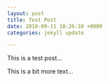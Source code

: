 ```yaml
---
layout: post
title: Test Post
date: 2018-09-11 18:26:10 +0000
categories: jekyll update

---
```

This is a test post...

This is a bit more text...
